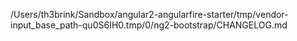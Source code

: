 /Users/th3brink/Sandbox/angular2-angularfire-starter/tmp/vendor-input_base_path-qu0S6IH0.tmp/0/ng2-bootstrap/CHANGELOG.md